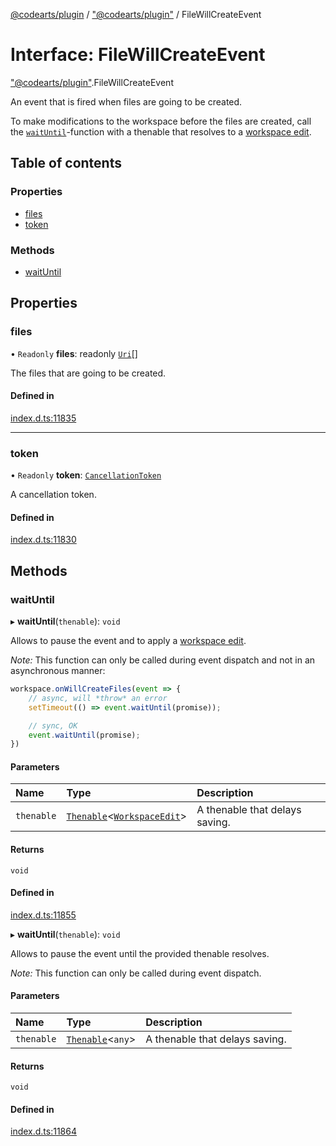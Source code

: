 [@codearts/plugin](../README.md) / ["@codearts/plugin"](../modules/_codearts_plugin_.md) / FileWillCreateEvent

# Interface: FileWillCreateEvent

["@codearts/plugin"](../modules/_codearts_plugin_.md).FileWillCreateEvent

An event that is fired when files are going to be created.

To make modifications to the workspace before the files are created,
call the [`waitUntil`](codearts_plugin_.FileWillCreateEvent.md#waituntil)-function with a
thenable that resolves to a [workspace edit](../classes/codearts_plugin_.WorkspaceEdit.md).

## Table of contents

### Properties

- [files](codearts_plugin_.FileWillCreateEvent.md#files)
- [token](codearts_plugin_.FileWillCreateEvent.md#token)

### Methods

- [waitUntil](codearts_plugin_.FileWillCreateEvent.md#waituntil)

## Properties

### files

• `Readonly` **files**: readonly [`Uri`](../classes/codearts_plugin_.Uri.md)[]

The files that are going to be created.

#### Defined in

[index.d.ts:11835](https://github.com/huaweicloud/cloudide-plugin-api/blob/03b481c/index.d.ts#L11835)

___

### token

• `Readonly` **token**: [`CancellationToken`](codearts_plugin_.CancellationToken.md)

A cancellation token.

#### Defined in

[index.d.ts:11830](https://github.com/huaweicloud/cloudide-plugin-api/blob/03b481c/index.d.ts#L11830)

## Methods

### waitUntil

▸ **waitUntil**(`thenable`): `void`

Allows to pause the event and to apply a [workspace edit](../classes/codearts_plugin_.WorkspaceEdit.md).

*Note:* This function can only be called during event dispatch and not
in an asynchronous manner:

```ts
workspace.onWillCreateFiles(event => {
	// async, will *throw* an error
	setTimeout(() => event.waitUntil(promise));

	// sync, OK
	event.waitUntil(promise);
})
```

#### Parameters

| Name | Type | Description |
| :------ | :------ | :------ |
| `thenable` | [`Thenable`](Thenable.md)<[`WorkspaceEdit`](../classes/codearts_plugin_.WorkspaceEdit.md)\> | A thenable that delays saving. |

#### Returns

`void`

#### Defined in

[index.d.ts:11855](https://github.com/huaweicloud/cloudide-plugin-api/blob/03b481c/index.d.ts#L11855)

▸ **waitUntil**(`thenable`): `void`

Allows to pause the event until the provided thenable resolves.

*Note:* This function can only be called during event dispatch.

#### Parameters

| Name | Type | Description |
| :------ | :------ | :------ |
| `thenable` | [`Thenable`](Thenable.md)<`any`\> | A thenable that delays saving. |

#### Returns

`void`

#### Defined in

[index.d.ts:11864](https://github.com/huaweicloud/cloudide-plugin-api/blob/03b481c/index.d.ts#L11864)
